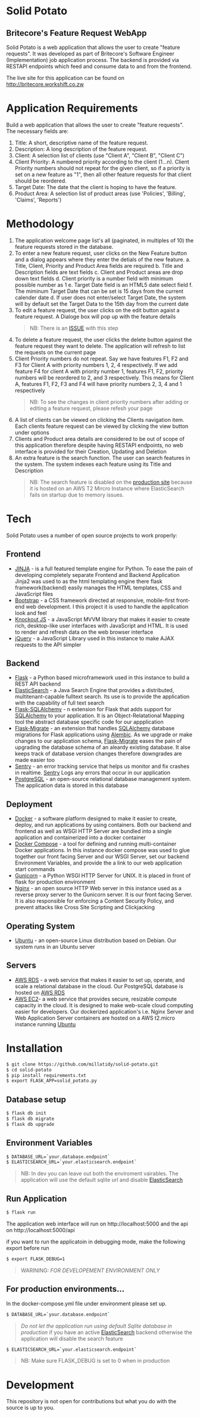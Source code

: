 # Solid Potato
## Britecore's Feature Request WebApp
Solid Potato is a  web application that allows the user to create "feature requests". It was developed  as part of Britecore's Software Engineer (Implementation) job application process. The backend is provided via RESTAPI endpoints which feed and consume data to and from the frontend.

The live site for this application can be found on http://britecore.workshift.co.zw

# Application Requirements
Build a web application that allows the user to create "feature requests". The necessary fields are:

 1. Title: A short, descriptive name of the feature request.
 2. Description: A long description of the feature request.
 3. Client: A selection list of clients (use "Client A", "Client B", "Client C")
 4. Client Priority: A numbered priority according to the client (1...n). Client Priority numbers should not repeat for the given client, so if a priority is set on a new feature as "1", then all other feature requests for that client should be reordered.
 5. Target Date: The date that the client is hoping to have the feature.
 6. Product Area: A selection list of product areas (use 'Policies', 'Billing', 'Claims', 'Reports')

# Methodology
1. The application welcome page list's all (paginated, in multiples of 10) the feature requests stored in the database.
2. To enter a new feature request, user clicks on the New Feature button and a dialog appears where they enter the detials of the new feature.
   a. Title, Client, Priority and Product Area fields are required
   b. Title and Description fields are text fields
   c. Client and Product areas are drop down text fields
   d. Client priority is a number field with minimum possible number as 1
   e. Target Date field is an HTML5 date select field
   f. The miminum Target Date that can be set is 15 days from the current calender date
   d. If user does not enter/select Target Date, the system will by default set the Target Data to the 15th day from the current date
3. To edit a feature request, the user clicks on the edit button agaist a feature request. A Dialoge box will pop up with the feature details
   >NB: There is an [ISSUE] with this step
4. To delete a feature request, the user clicks the delete button against the feature request they want to delete. The application will refresh to list the requests on the current page
5. Client Priority numbers do not repeat. Say we have features F1, F2 and F3 for Client A with priority numbers 1, 2, 4 respectively. If we add feature F4 for client A with priority number 1, features F1, F2, priority numbers will be reordered to 2, and 3 respectively. This means for Client A, features F1, F2, F3 and F4 will have priority numbers 2, 3, 4 and 1 respectively
   > NB: To see the changes in client priority numbers after adding or editing a feature request, please refesh your page
5. A list of clients can be viewed on clicking the Clients navigation item. Each clients feature request can be viewed by clicking the view button under options
6. Clients and Product area details are considered to be out of scope of this application therefore despite having RESTAPI endpoints, no web interface is provided for their Creation, Updating and Deletion
7. An extra feature is the search function. The user can search features in the system. The system indexes each feature using its Title and Description
   >NB: The search feature is disabled on the [production site] because it is hosted on an AWS T2 Mircro Instance where ElasticSearch fails on startup due to memory issues.

# Tech

Solid Potato uses a number of open source projects to work properly:
## Frontend
* [JINJA] - is a full featured template engine for Python. To ease the pain of developing completely separate Frontend and Backend Application Jinja2 was used to as the html templating engine there flask framework(backend) easily manages the HTML templates, CSS and JavaScript files
* [Bootstrap] - a CSS framework directed at responsive, mobile-first front-end web development. I this project it is used to handle the application look and feel
* [Knockout JS] -  a JavaScript MVVM library that makes it easier to create rich, desktop-like user interfaces with JavaScript and HTML. It is used to render and refresh data on the web browser interface
* [jQuery] - a JavaScript Library used in this instance to make AJAX requests to the API simpler

## Backend
* [Flask] - a Python based microframework used in this instance to build a REST API backend
* [ElasticSearch] - a Java Search Engine that provides a distributed,  multitenant-capable fulltext search. Its use is to provide the application with the capability of full text search
* [Flask-SQLAlchemy] - n extension for Flask that adds support for [SQLAlchemy] to your application. It is an Object-Relatational Mapping tool the abstract database specific code for our appplication
* [Flask-Migrate] - an extension that handles [SQLAlchemy] database migrations for Flask applications using [Alembic]. As we upgrade or make changes to our application schema, [Flask-Migrate] eases the pain of upgrading the database schema of an aleardy existing database. It alse keeps track of database version changes therefore downgrades are made easier too
* [Sentry] - an error tracking service that helps us monitor and fix crashes in realtime. [Sentry] Logs any errors that occur in our application
* [PostgreSQL] - an open-source relational database management system. The application data is stored in this database

## Deployment
* [Docker] - a software platform designed to make it easier to create, deploy, and run applications by using containers. Both our backend and frontend as well as WSGI HTTP Server are bundled into a single application and containerized into a docker container
* [Docker Compose] - a tool for defining and running multi-container Docker applications. In this instance docker compose was used to glue together our front facing Server and our WSGI Server, set our backend Environment Variables, and provide the a link to our web application start commands
* [Gunicorn] - a Python WSGI HTTP Server for UNIX. It is placed in front of flask for production environment
* [Nginx] - an open source HTTP Web server in this instance used as a reverse proxy server to the Gunicorn server. It is our front facing Server. It is also responsible for enforcing a Content Security Policy, and prevent attacks like Cross Site Scripting and Clickjacking

## Operating System
* [Ubuntu] - an open-source Linux distribution based on Debian. Our system runs in an Ubuntu server

## Servers
* [AWS RDS] -  a web service that makes it easier to set up, operate, and scale a relational database in the cloud. Our PostgreSQL database is hosted on [AWS RDS]
* [AWS EC2]- a web service that provides secure, resizable compute capacity in the cloud. It is designed to make web-scale cloud computing easier for developers. Our dockerized application's i.e. Nginx Server and Web Application Server containers are hosted on a AWS t2.micro instance running [Ubuntu]

# Installation
```sh
$ git clone https://github.com/millatidy/solid-potato.git
$ cd solid-potato
$ pip install requirements.txt
$ export FLASK_APP=solid_potato.py
```

## Database setup
```sh
$ flask db init
$ flask db migrate
$ flask db upgrade
```

## Environment Variables
```sh
$ DATABASE_URL=`your.database.endpoint`
$ ELASTICSEARCH_URL=`your.elasticsearch.endpoint`
```
>NB: In dev you can leave out both the enviroment vairables. The application will use the default sqlite url and disable [ElasticSearch]

## Run Application
```sh
$ flask run
```
The application web interface will run on http://localhost:5000 and the api on http://localhost:5000/api

if you want to run the applicatoin in debugging mode, make the following export before run
```sh
$ export FLASK_DEBUG=1
```
>WARINING: *FOR DEVELOPEMENT ENVIRONMENT ONLY*

## For production environments...
In the docker-compose.yml file under environment please set up.

```sh
$ DATABASE_URL=`your.database.endpoint`
```
>*Do not let the application run using default Sqlite database in production*
if you have an active [ElasticSearch] backend otherwise the application will disable the search feature
```sh
$ ELASTICSEARCH_URL=`your.elasticsearch.endpoint`
```
>NB: Make sure FLASK_DEBUG is set to 0 when in production

# Development

This repository is not open for contributions but what you do with the source is up to you.


   [git-repo-url]: <https://github.com/millatidy/solid-potato.git>
   [production site]: <http://britecore.workshift.co.zw>
   [JINJA]: <http://jinja.pocoo.org/>
   [Bootstrap]: <https://getbootstrap.com/>
   [Knockout JS]: <https://knockoutjs.com/>
   [jQuery]: <http://jquery.com>
   [Flask]: <http://flask.pocoo.org/>
   [Flask-SQLAlchemy]: <https://flask-sqlalchemy.palletsprojects.com/>
   [SQLALchemy]: <https://www.sqlalchemy.org/>
   [Flask-Migrate]: <https://flask-migrate.readthedocs.io/en/latest/>
   [Alembic]: <https://alembic.sqlalchemy.org/en/latest/>
   [Sentry]: <https://github.com/getsentry/sentry>
   [PostgreSQL]: <https://www.postgresql.org/>
   [ElasticSearch]: <https://www.elastic.co/>
   [Docker]: <https://www.docker.com/>
   [Docker Compose]: <https://www.docker.com/compose/>
   [Gunicorn]: <https://gunicorn.org/>
   [Nginx]: <https://www.nginx.com/>
   [AWS EC2]: <https://aws.amazon.com/ec2/>
   [AWS RDS]: <https://aws.amazon.com/rds/>
   [Ubuntu]: <https://www.ubuntu.com/>
   [ISSUE]: <https://github.com/millatidy/solid-potato/issues/8>
